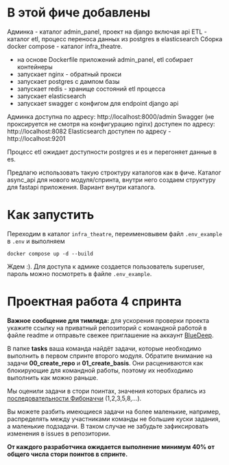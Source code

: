 # В этой фиче добавлены
Админка - каталог admin_panel, проект на django включая api
ETL - каталог etl, процесс переноса данных из postgres в elasticsearch
Сборка docker compose - каталог infra_theatre. 
- на основе Dockerfile приложений admin_panel, etl собирает контейнеры
- запускает nginx - обратный прокси
- запускает postgres с дампом базы
- запускает redis - хранище состояний etl процесса
- запускает elasticsearch
- запускает swagger с конфигом для endpoint django api

Админка доступна по адресу: http://localhost:8000/admin
Swagger (не проксируется не смотря на конфигурацию nginx) доступен по адресу: http://localhost:8082
Elasticsearch доступен по адресу - http://localhost:9201

Процесс etl ожидает доступности postgres и es и перегоняет данные в es.

Предлагю использовать такую строктуру каталогов как в фиче.
Каталог async_api для нового модуля/спринта, внутри него создаем структуру для fastapi приложения. Вариант внутри каталога.

# Как запустить

Переходим в каталог `infra_theatre`, переименовывем файл `.env_example` в `.env` и выполняем
```
docker compose up -d --build
```
Ждем :).
Для доступа к адмике создается пользователь superuser, пароль можно посмотреть в файле `.env_example`.


# Проектная работа 4 спринта

**Важное сообщение для тимлида:** для ускорения проверки проекта укажите ссылку на приватный репозиторий с командной работой в файле readme и отправьте свежее приглашение на аккаунт [BlueDeep](https://github.com/BigDeepBlue).

В папке **tasks** ваша команда найдёт задачи, которые необходимо выполнить в первом спринте второго модуля.  Обратите внимание на задачи **00_create_repo** и **01_create_basis**. Они расцениваются как блокирующие для командной работы, поэтому их необходимо выполнить как можно раньше.

Мы оценили задачи в стори поинтах, значения которых брались из [последовательности Фибоначчи](https://ru.wikipedia.org/wiki/Числа_Фибоначчи) (1,2,3,5,8,…).

Вы можете разбить имеющиеся задачи на более маленькие, например, распределять между участниками команды не большие куски задания, а маленькие подзадачи. В таком случае не забудьте зафиксировать изменения в issues в репозитории.

**От каждого разработчика ожидается выполнение минимум 40% от общего числа стори поинтов в спринте.**
